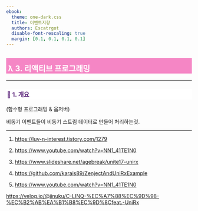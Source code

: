 ```yaml
---
ebook:
  theme: one-dark.css
  title: 이벤트지향
  authors: Escatrgot
  disable-font-rescaling: true
  margin: [0.1, 0.1, 0.1, 0.1]
---
```

<style>
    h3.quest { font-weight: bold; border: 3px solid; color: #A0F !important;}
    .quest { font-weight: bold; color: #A0F !important;}

    h2 { border-top: 12px solid #F586C5; border-left: 5px solid #F586C5; border-right: 5px solid #F586C5; background-color: #F586C5; color: #FFF !important; font-weight: bold;}

    h3 { border-top: 3px solid #FFF; border: 2px solid #FFF; background-color: #FFF; color: #5E287D !important;}

    h4 { font-weight: bold; color: #FFF !important; }
</style>

## ƛ 3. 리액티브 프로그래밍
--- 

### 📄 1. 개요

(함수형 프로그래밍 & 옵저버)

비동기 이벤트들이 비동기 스트림 데이터로 만들어 처리하는것.


----------

1. https://luv-n-interest.tistory.com/1279

2. https://www.youtube.com/watch?v=NN1_41TE1N0

3. https://www.slideshare.net/agebreak/unite17-unirx
4. https://github.com/karais89/ZenjectAndUniRxExample
5. https://www.youtube.com/watch?v=NN1_41TE1N0

https://velog.io/@jinuku/C-LINQ-%EC%A7%88%EC%9D%98-%EC%B2%AB%EA%B1%B8%EC%9D%8Cfeat.-UniRx